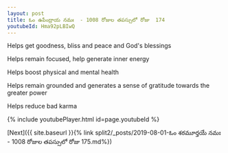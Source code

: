```yaml
---
layout: post
title: ఓం ఉపేంద్రాయ నమః  - 1008 రోజుల తపస్సులో రోజు  174
youtubeId: Hma92pLBIwQ
---
```

 
 
Helps get goodness, bliss and peace and God's blessings
 
Helps remain focused, help generate inner energy 
 
Helps boost physical and mental health 
 
Helps remain grounded and generates a sense of gratitude towards the greater power 
 
Helps reduce bad karma
 
 
 
 


{% include youtubePlayer.html id=page.youtubeId %}
 
[Next]({{ site.baseurl }}{% link  split2/_posts/2019-08-01-ఓం శఠమూర్తయే నమః  - 1008 రోజుల తపస్సులో రోజు  175.md%})
 
